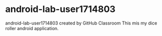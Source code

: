 # android-lab-user1714803
android-lab-user1714803 created by GitHub Classroom
This mis my dice roller android application.
